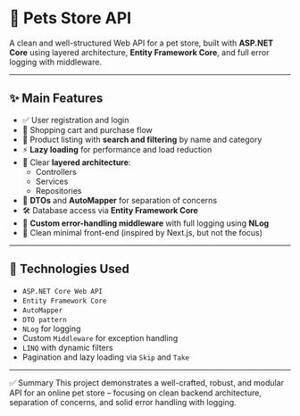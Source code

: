 # 🐾 Pets Store API

A clean and well-structured Web API for a pet store, built with **ASP.NET Core** using layered architecture, **Entity Framework Core**, and full error logging with middleware.

---

## ✨ Main Features

- ✅ User registration and login
- 🛒 Shopping cart and purchase flow
- 🐶 Product listing with **search and filtering** by name and category
- ⚡ **Lazy loading** for performance and load reduction
- 🧱 Clear **layered architecture**:
  - Controllers
  - Services
  - Repositories
- 🧳 **DTOs** and **AutoMapper** for separation of concerns
- 🛠 Database access via **Entity Framework Core**
- 🧾 **Custom error-handling middleware** with full logging using **NLog**
- 🎨 Clean minimal front-end (inspired by Next.js, but not the focus)

---
## 🧰 Technologies Used

- `ASP.NET Core Web API`
- `Entity Framework Core`
- `AutoMapper`
- `DTO pattern`
- `NLog` for logging
- Custom `Middleware` for exception handling
- `LINQ` with dynamic filters
- Pagination and lazy loading via `Skip` and `Take`

---

✅ Summary
This project demonstrates a well-crafted, robust, and modular API for an online pet store – focusing on clean backend architecture, separation of concerns, and solid error handling with logging.
